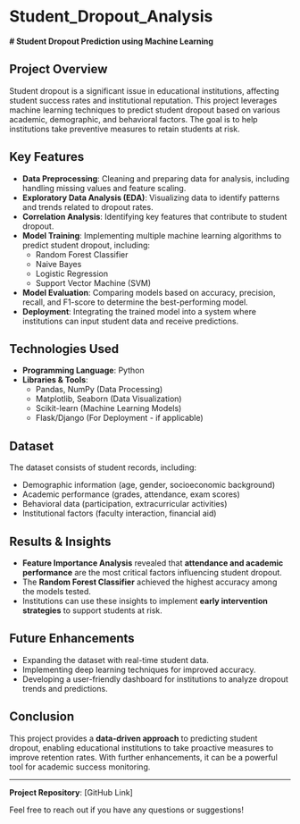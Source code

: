 # Student_Dropout_Analysis
**# Student Dropout Prediction using Machine Learning**

## **Project Overview**
Student dropout is a significant issue in educational institutions, affecting student success rates and institutional reputation. This project leverages machine learning techniques to predict student dropout based on various academic, demographic, and behavioral factors. The goal is to help institutions take preventive measures to retain students at risk.

## **Key Features**
- **Data Preprocessing**: Cleaning and preparing data for analysis, including handling missing values and feature scaling.
- **Exploratory Data Analysis (EDA)**: Visualizing data to identify patterns and trends related to dropout rates.
- **Correlation Analysis**: Identifying key features that contribute to student dropout.
- **Model Training**: Implementing multiple machine learning algorithms to predict student dropout, including:
  - Random Forest Classifier
  - Naive Bayes
  - Logistic Regression
  - Support Vector Machine (SVM)
- **Model Evaluation**: Comparing models based on accuracy, precision, recall, and F1-score to determine the best-performing model.
- **Deployment**: Integrating the trained model into a system where institutions can input student data and receive predictions.

## **Technologies Used**
- **Programming Language**: Python
- **Libraries & Tools**:
  - Pandas, NumPy (Data Processing)
  - Matplotlib, Seaborn (Data Visualization)
  - Scikit-learn (Machine Learning Models)
  - Flask/Django (For Deployment - if applicable)

## **Dataset**
The dataset consists of student records, including:
- Demographic information (age, gender, socioeconomic background)
- Academic performance (grades, attendance, exam scores)
- Behavioral data (participation, extracurricular activities)
- Institutional factors (faculty interaction, financial aid)

## **Results & Insights**
- **Feature Importance Analysis** revealed that **attendance and academic performance** are the most critical factors influencing student dropout.
- The **Random Forest Classifier** achieved the highest accuracy among the models tested.
- Institutions can use these insights to implement **early intervention strategies** to support students at risk.

## **Future Enhancements**
- Expanding the dataset with real-time student data.
- Implementing deep learning techniques for improved accuracy.
- Developing a user-friendly dashboard for institutions to analyze dropout trends and predictions.

## **Conclusion**
This project provides a **data-driven approach** to predicting student dropout, enabling educational institutions to take proactive measures to improve retention rates. With further enhancements, it can be a powerful tool for academic success monitoring.

---
**Project Repository**: [GitHub Link]

Feel free to reach out if you have any questions or suggestions!

